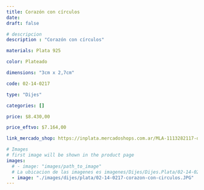 ```yaml
---
title: Corazón con círculos
date: 
draft: false

# descripcion
description : "Corazón con círculos"

materials: Plata 925

color: Plateado

dimensions: "3cm x 2,7cm"

code: 02-14-0217

type: "Dijes"

categories: []

price: $8.430,00

price_eftvo: $7.164,00

link_mercado_shop: https://inplata.mercadoshops.com.ar/MLA-1113282117-dije-plata-corazón-con-círculos-_JM

# Images
# first image will be shown in the product page
images:
  # - image: "images/path_to_image"
  # La ubicacion de las imagenes es imagenes/Dijes/Dijes.Plata/02-14-0217-corazon-con-circulos
  - image: "./images/dijes/plata/02-14-0217-corazon-con-circulos.JPG"
---
```

